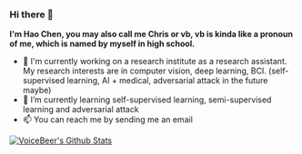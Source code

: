 ### Hi there 👋

<!--
**VoiceBeer/VoiceBeer** is a ✨ _special_ ✨ repository because its `README.md` (this file) appears on your GitHub profile.

Here are some ideas to get you started:

- 🔭 I’m currently working on ...
- 🌱 I’m currently learning ...
- 👯 I’m looking to collaborate on ...
- 🤔 I’m looking for help with ...
- 💬 Ask me about ...
- 📫 How to reach me: ...
- 😄 Pronouns: ...
- ⚡ Fun fact: ...
-->
**I'm Hao Chen, you may also call me Chris or vb, vb is kinda like a pronoun of me, which is named by myself in high school.**

- 🏫 I'm currently working on a research institute as a research assistant. My research interests are in computer vision, deep learning, BCI. (self-supervised learning, AI + medical, adversarial attack in the future maybe) 
- 🌱 I’m currently learning self-supervised learning, semi-supervised learning and adversarial attack
- 📫 You can reach me by sending me an email

[![VoiceBeer's Github Stats](https://github-readme-stats.vercel.app/api?username=VoiceBeer&show_icons=true&theme=radical)](https://github.com/anuraghazra/github-readme-stats)

